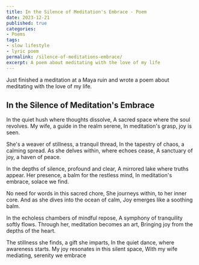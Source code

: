 ```yaml
---
title: In the Silence of Meditation's Embrace - Poem
date: 2023-12-21
published: true
categories:
- Poems
tags:
- slow lifestyle
- lyric poem
permalink: /silence-of-meditations-embrace/
excerpt: A poem about meditating with the love of my life
---
```

Just finished a meditation at a Maya ruin and wrote a poem about meditating with the love of my life.

## In the Silence of Meditation's Embrace

In the quiet hush where thoughts dissolve,
A sacred space where the soul revolves.
My wife, a guide in the realm serene,
In meditation's grasp, joy is seen.

She's a weaver of stillness, a tranquil thread,
In the tapestry of chaos, a calming spread.
As she delves within, where echoes cease,
A sanctuary of joy, a haven of peace.

In the depths of silence, profound and clear,
A mirrored lake where truths appear.
Her presence, a balm for the restless mind,
In meditation's embrace, solace we find.

No need for words in this sacred chore,
She journeys within, to her inner core.
And as she dives into the ocean of calm,
Joy emerges like a soothing balm.

In the echoless chambers of mindful repose,
A symphony of tranquility softly flows.
Through her, meditation becomes an art,
Bringing joy from the depths of the heart.

The stillness she finds, a gift she imparts,
In the quiet dance, where awareness starts.
My joy resonates in this silent space,
With my wife mediating, serenity we embrace